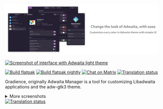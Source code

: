 <a href="https://github.com/GradienceTeam/Gradience">

![Cover](https://github.com/GradienceTeam/Design/blob/main/Covers/cover.png)

![Screenshot of interface with Adwaita light theme](https://github.com/GradienceTeam/Design/blob/main/Screenshots/main_screenshot.png)

</a>

[![Build flatpak](https://github.com/GradienceTeam/Gradience/actions/workflows/flatpak.yml/badge.svg)](https://github.com/GradienceTeam/Gradience/actions/workflows/flatpak.yml)
[![Build flatpak nightly](https://github.com/GradienceTeam/Gradience/actions/workflows/flatpak-nightly.yml/badge.svg)](https://github.com/GradienceTeam/Gradience/actions/workflows/flatpak-nightly.yml)
[![Chat on Matrix](https://matrix.to/img/matrix-badge.svg)](https://matrix.to/#/#Gradience:matrix.org)
<a href="https://hosted.weblate.org/engage/GradienceTeam/">
<img src="https://hosted.weblate.org/widgets/GradienceTeam/-/svg-badge.svg" alt="Translation status" />
</a>

Gradience, originally Adwaita Manager is a tool for customizing Libadwaita applications and the adw-gtk3 theme.

<details>
  <summary>More screenshots</summary>
  
  <a href="https://github.com/GradienceTeam/Gradience">

  ![Screenshot of interface with a customized theme](https://github.com/GradienceTeam/Design/blob/main/Screenshots/customized_screenshot.png)
  
  ![Screenshot of proof that this actually works](https://github.com/GradienceTeam/Design/blob/main/Screenshots/proof_of_work_screenshot.png)
  
  </a>
</details>


<a href="https://hosted.weblate.org/engage/GradienceTeam/">
<img src="https://hosted.weblate.org/widgets/GradienceTeam/-/open-graph.png" alt="Translation status" />
</a>
